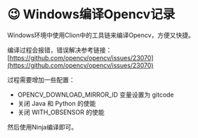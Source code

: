 # 😉 Windows编译Opencv记录

Windows环境中使用Clion中的工具链来编译Opencv，方便又快捷。

编译过程会报错，错误解决参考链接：[https://github.com/opencv/opencv/issues/23070](https://github.com/opencv/opencv/issues/23070)

过程需要增加一些配置：

* OPENCV\_DOWNLOAD\_MIRROR\_ID 变量设置为 gitcode
* 关闭 Java 和 Python 的使能
* 关闭 WITH\_OBSENSOR 的使能

然后使用Ninja编译即可。

